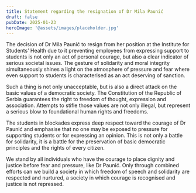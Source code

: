 ```yaml
---
title: Statement regarding the resignation of Dr Mila Paunić
draft: false
pubDate: 2025-01-23
heroImage: '@assets/images/placeholder.jpg'
---
```

The decision of Dr Mila Paunić to resign from her position at the Institute for Students’ Health due to it preventing employees from expressing support to students is not only an act of personal courage, but also a clear indicator of serious societal issues. The gesture of solidarity and moral integrity simultaneously shines a light on the atmosphere of pressure and fear where even support to students is characterised as an act deserving of sanction.

Such a thing is not only unacceptable, but is also a direct attack on the basic values of a democratic society. The Constitution of the Republic of Serbia guarantees the right to freedom of thought, expression and association. Attempts to stifle those values are not only illegal, but represent a serious blow to foundational human rights and freedoms.

The students in blockades express deep respect toward the courage of Dr Paunić and emphasise that no one may be exposed to pressure for supporting students or for expressing an opinion. This is not only a battle for solidarity, it is a battle for the preservation of basic democratic principles and the rights of every citizen.

We stand by all individuals who have the courage to place dignity and justice before fear and pressure, like Dr Paunić. Only through combined efforts can we build a society in which freedom of speech and solidarity are respected and nurtured, a society in which courage is recognised and justice is not repressed.
